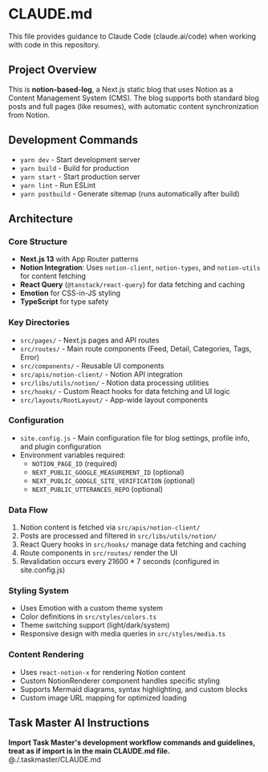 # CLAUDE.md

This file provides guidance to Claude Code (claude.ai/code) when working with code in this repository.

## Project Overview

This is **notion-based-log**, a Next.js static blog that uses Notion as a Content Management System (CMS). The blog supports both standard blog posts and full pages (like resumes), with automatic content synchronization from Notion.

## Development Commands

- `yarn dev` - Start development server
- `yarn build` - Build for production
- `yarn start` - Start production server
- `yarn lint` - Run ESLint
- `yarn postbuild` - Generate sitemap (runs automatically after build)

## Architecture

### Core Structure
- **Next.js 13** with App Router patterns
- **Notion Integration**: Uses `notion-client`, `notion-types`, and `notion-utils` for content fetching
- **React Query** (`@tanstack/react-query`) for data fetching and caching
- **Emotion** for CSS-in-JS styling
- **TypeScript** for type safety

### Key Directories
- `src/pages/` - Next.js pages and API routes
- `src/routes/` - Main route components (Feed, Detail, Categories, Tags, Error)
- `src/components/` - Reusable UI components
- `src/apis/notion-client/` - Notion API integration
- `src/libs/utils/notion/` - Notion data processing utilities
- `src/hooks/` - Custom React hooks for data fetching and UI logic
- `src/layouts/RootLayout/` - App-wide layout components

### Configuration
- `site.config.js` - Main configuration file for blog settings, profile info, and plugin configuration
- Environment variables required:
  - `NOTION_PAGE_ID` (required)
  - `NEXT_PUBLIC_GOOGLE_MEASUREMENT_ID` (optional)
  - `NEXT_PUBLIC_GOOGLE_SITE_VERIFICATION` (optional)
  - `NEXT_PUBLIC_UTTERANCES_REPO` (optional)

### Data Flow
1. Notion content is fetched via `src/apis/notion-client/`
2. Posts are processed and filtered in `src/libs/utils/notion/`
3. React Query hooks in `src/hooks/` manage data fetching and caching
4. Route components in `src/routes/` render the UI
5. Revalidation occurs every 21600 * 7 seconds (configured in site.config.js)

### Styling System
- Uses Emotion with a custom theme system
- Color definitions in `src/styles/colors.ts`
- Theme switching support (light/dark/system)
- Responsive design with media queries in `src/styles/media.ts`

### Content Rendering
- Uses `react-notion-x` for rendering Notion content
- Custom NotionRenderer component handles specific styling
- Supports Mermaid diagrams, syntax highlighting, and custom blocks
- Custom image URL mapping for optimized loading

## Task Master AI Instructions
**Import Task Master's development workflow commands and guidelines, treat as if import is in the main CLAUDE.md file.**
@./.taskmaster/CLAUDE.md
